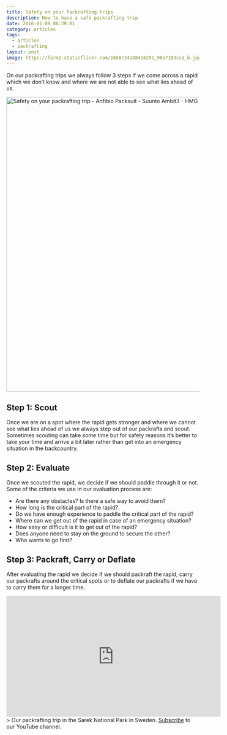 ```yaml
---
title: Safety on your Packrafting trips
description: How to have a safe packrafting trip
date: 2016-01-09 06:29:01
category: articles
tags:
  - articles
  - packrafting
layout: post
image: https://farm2.staticflickr.com/1650/24188416291_90a7103ccd_b.jpg
---
```


On our packrafting trips we always follow 3 steps if we come across a rapid which we don’t know and where we are not able to see what lies ahead of us.

<img src="https://farm2.staticflickr.com/1650/24188416291_90a7103ccd_b.jpg" width="1024" height="768" layout="responsive" alt="Safety on your packrafting trip - Anfibio Packsuit - Suunto Ambit3 - HMG Porter 4400 - Alpackaraft">
<br>
<!--more-->

## Step 1: Scout
Once we are on a spot where the rapid gets stronger and where we cannot see what lies ahead of us we always step out of our packrafts and scout. Sometimes scouting can take some time but for safety reasons it’s better to take your time and arrive a bit later rather than get into an emergency situation in the backcountry.  

## Step 2: Evaluate
Once we scouted the rapid, we decide if we should paddle through it or not. Some of the criteria we use in our evaluation process are:
  
* Are there any obstacles? Is there a safe way to avoid them?
* How long is the critical part of the rapid?
* Do we have enough experience to paddle the critical part of the rapid?
* Where can we get out of the rapid in case of an emergency situation?
* How easy or difficult is it to get out of the rapid?
* Does anyone need to stay on the ground to secure the other?
* Who wants to go first?
	  
## Step 3: Packraft, Carry or Deflate
After evaluating the rapid we decide if we should packraft the rapid, carry our packrafts around the critical spots or to deflate our packrafts if we have to carry them for a longer time.

<iframe width="560" height="315" src="https://www.youtube-nocookie.com/embed/7c0tlmtpsps" frameborder="0" allowfullscreen></iframe>
> Our packrafting trip in the Sarek National Park in Sweden. <a href="https://www.youtube.com/channel/UCnO9Q_m9EaOCrHmmQIBVBNw?sub_confirmation=1" rel="nofollow">Subscribe</a> to our YouTube channel.


[1]:	http://www.hikeventures.com/Best-places-to-visit-in-scandinavia-hiking-backpacking-packrafting/ "5 best places to packraft in Scandinavia"
